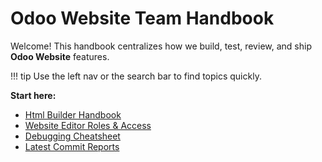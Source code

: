 # Odoo Website Team Handbook

Welcome! This handbook centralizes how we build, test, review, and ship **Odoo Website** features.

!!! tip
    Use the left nav or the search bar to find topics quickly.

**Start here:**

- [Html Builder Handbook](dev/html_builder/index.md)
- [Website Editor Roles & Access](dev/website-editor-roles.md)
- [Debugging Cheatsheet](guides/debugging-cheatsheet.md)
- [Latest Commit Reports](reports/2025-10-01-odoo-website-html-builder-commits.md)

